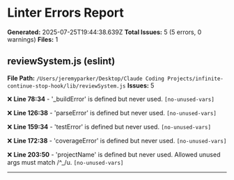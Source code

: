 # Linter Errors Report

**Generated:** 2025-07-25T19:44:38.639Z
**Total Issues:** 5 (5 errors, 0 warnings)
**Files:** 1

## reviewSystem.js (eslint)

**File Path:** `/Users/jeremyparker/Desktop/Claude Coding Projects/infinite-continue-stop-hook/lib/reviewSystem.js`
**Issues:** 5

❌ **Line 78:34** - '_buildError' is defined but never used. `[no-unused-vars]`

❌ **Line 126:38** - 'parseError' is defined but never used. `[no-unused-vars]`

❌ **Line 159:34** - 'testError' is defined but never used. `[no-unused-vars]`

❌ **Line 172:38** - 'coverageError' is defined but never used. `[no-unused-vars]`

❌ **Line 203:50** - 'projectName' is defined but never used. Allowed unused args must match /^_/u. `[no-unused-vars]`

---

